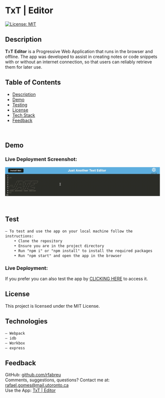 # TxT | Editor

[![License: MIT](https://img.shields.io/badge/License-MIT-blue.svg)](https://opensource.org/licenses/MIT)

## Description

<strong>T</strong>x<strong>T</strong> <strong>Editor</strong> is a Progressive Web Application that runs in the browser and offline. The app was developed to assist in creating notes or code snippets with or without an internet connection, so that users can reliably retrieve them for later use.

## Table of Contents

- [Description](#description)
- [Demo](#demo)
- [Testing](#test)
- [License](#license)
- [Tech Stack](#technologies)
- [Feedback](#feedback)

<br />

## Demo

### Live Deployment Screenshot:

![Desktop](./assets/images/demo.png)

<br />

## Test

    – To test and use the app on your local machine follow the instructions:
        • Clone the repository
        • Ensure you are in the project directory
        • Run "npm i" or "npm install" to install the required packages
        • Run "npm start" and open the app in the browser
        
### Live Deployment:
If you prefer you can also test the app by [CLICKING HERE](https://txting-editor.herokuapp.com) to access it.

## License

This project is licensed under the MIT License.

## Technologies

    – Webpack
    – idb
    – Workbox
    – express

## Feedback

GitHub: [github.com/rfabreu](https://github.com/rfabreu) <br />
Comments, suggestions, questions? Contact me at: [rafael.gomes@mail.utoronto.ca](mailto:rafael.gomes@mail.utoronto.ca) <br />
Use the App: [TxT | Editor](https://txting-editor.herokuapp.com)